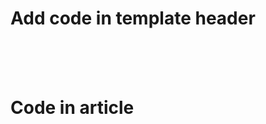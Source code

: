 # Add code in template header
  <link rel="stylesheet" href="http://cdn.leafletjs.com/leaflet-0.7.3/leaflet.css"/><br/>
  <script src="http://cdn.leafletjs.com/leaflet-0.7.3/leaflet.js"></script><br/>
  <script src="http://code.jquery.com/jquery-2.1.4.min.js"></script><br/>

# Code in article
<div id = "map" style = "width:100%; height:300px"></div>
<script>
   // Creating map options
   var mapOptions = {
   center: [23.80, 90.25],
   zoom: 10

    //Scroll wheel zoom only after click
    map.scrollWheelZoom.disable();
    map.on('focus', () => { map.scrollWheelZoom.enable(); });
    map.on('blur', () => { map.scrollWheelZoom.disable(); });

   // Creating a map object
   var map = new L.map('map', mapOptions);

   // Adding tile layer to map
   var layer = new L.TileLayer('https://tile.thunderforest.com/outdoors/{z}/{x}/{y}.png?apikey=7b0675ae928f48a68ad159eb21934271').addTo(map);

   // load GeoJSON from an external file
   $.getJSON("phocamapskml/faridpur.geojson",function(data){
     // add GeoJSON layer to the map once the file is loaded
     L.geoJson(data).addTo(map);
   });

   // Adding marker to the map
   marker.addTo(map);

</script>
